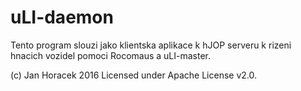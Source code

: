 # uLI-daemon

Tento program slouzi jako klientska aplikace k hJOP serveru k rizeni hnacich
vozidel pomoci Rocomaus a uLI-master.

(c) Jan Horacek 2016
Licensed under Apache License v2.0.

